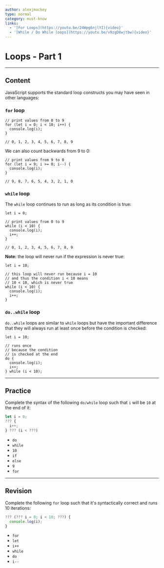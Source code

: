 ```yaml
---
author: alexjmackey
type: normal
category: must-know
links:
  - '[For Loops](https://youtu.be/24Wpg6njlYI){video}'
  - '[While / Do While loops](https://youtu.be/v9zgD8wjtbw){video}'
---
```


# Loops - Part 1


---

## Content

JavaScript supports the standard loop constructs you may have seen in other languages:

### `for` loop

```plain-text
// print values from 0 to 9
for (let i = 0; i < 10; i++) {
  console.log(i);
}

// 0, 1, 2, 3, 4, 5, 6, 7, 8, 9
```

We can also count backwards from 9 to 0:

```plain-text
// print values from 9 to 0
for (let i = 9; i >= 0; i--) {
  console.log(i);
}

// 9, 8, 7, 6, 5, 4, 3, 2, 1, 0
```

### `while` loop

The `while` loop continues to run as long as its condition is true:

```plain-text
let i = 0;

// print values from 0 to 9
while (i < 10) {
  console.log(i);
  i++;
}

// 0, 1, 2, 3, 4, 5, 6, 7, 8, 9
```

**Note:** the loop will never run if the expression is never true:

```plain-text
let i = 10;

// this loop will never run because i = 10
// and thus the condition i < 10 means
// 10 < 10, which is never true
while (i < 10) {
  console.log(i);
  i++;
}

```

### `do..while` loop

`do..while` loops are similar to `while` loops but have the important difference that they will always run at least once before the condition is checked:

```plain-text
let i = 10;

// runs once
// because the condition
// is checked at the end
do {
  console.log(i);
  i++;
} while (i < 10);
```


---

## Practice

Complete the syntax of the following `do/while` loop such that `i` will be `10` at the end of it:

```javascript
let i = 0;
??? {
  i++;
} ??? (i < ???)
```

- `do`
- `while`
- `10`
- `if`
- `else`
- `9`
- `for`


---

## Revision

Complete the following `for` loop such that it's syntactically correct and runs 10 iterations:

```javascript
??? (??? i = 0; i < 10; ???) {
  console.log(i);
}
```

- `for`
- `let`
- `i++`
- `while`
- `do`
- `i--`
